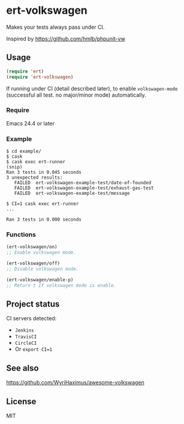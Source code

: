 ert-volkswagen
==============================

Makes your tests always pass under CI.

Inspired by https://github.com/hmlb/phpunit-vw

Usage
--------------------

```lisp
(require 'ert)
(require 'ert-volkswagen)
```

If running under CI (detail described later), to enable `volkswagen-mode` (successful all test. no major/minor mode) automatically.

### Require

Emacs 24.4 or later

### Example

```
$ cd example/
$ cask
$ cask exec ert-runner
(snip)
Ran 3 tests in 0.045 seconds
3 unexpected results:
   FAILED  ert-volkswagen-example-test/date-of-founded
   FAILED  ert-volkswagen-example-test/exhaust-gas-test
   FAILED  ert-volkswagen-example-test/message

$ CI=1 cask exec ert-runner
...

Ran 3 tests in 0.000 seconds
```

### Functions

```lisp
(ert-volkswagen/on)
;; Enable volkswagen mode.

(ert-volkswagen/off)
;; Disable volkswagen mode.

(ert-volkswagen/enable-p)
;; Return t If volkswagen mode is enable.
```

Project status
--------------------

CI servers detected:

- `Jenkins`
- `TravisCI`
- `CircleCI`
- Or `export CI=1`

See also
--------------------

https://github.com/WyriHaximus/awesome-volkswagen

License
--------------------

MIT
